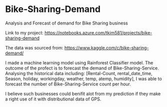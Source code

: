 # Bike-Sharing-Demand
Analysis and Forecast of demand for Bike Sharing business

Link to my project:
https://notebooks.azure.com/tkim581/projects/bike-sharing-demand

The data was sourced from: 
https://www.kaggle.com/c/bike-sharing-demand/

I made a machine learning model using Rainforest Classifier model.
The outcome of the profect is to forecast the demand of Bike-Sharing-Service.
Analysing the historical data including: [Rental-Count, rental_date_time, Season, holiday, workingday, weather, temp, atemp, humidity], I was able to forecast the number of Bike-Sharing-Service count per hour.

I believe such businesses could benifit alot from my prediction if they make a right use of it with distributional data of GPS.
